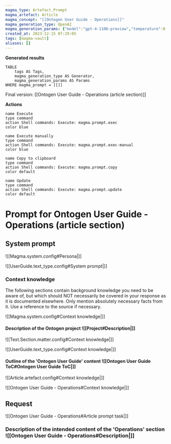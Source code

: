 ```yaml
---
magma_type: Artefact.Prompt
magma_artefact: Article
magma_concept: "[[Ontogen User Guide - Operations]]"
magma_generation_type: OpenAI
magma_generation_params: {"model":"gpt-4-1106-preview","temperature":0.6}
created_at: 2023-12-15 07:29:05
tags: [magma-vault]
aliases: []
---
```


**Generated results**

```dataview
TABLE
	tags AS Tags,
	magma_generation_type AS Generator,
	magma_generation_params AS Params
WHERE magma_prompt = [[]]
```

Final version: [[Ontogen User Guide - Operations (article section)]]

**Actions**

```button
name Execute
type command
action Shell commands: Execute: magma.prompt.exec
color blue
```
```button
name Execute manually
type command
action Shell commands: Execute: magma.prompt.exec-manual
color blue
```
```button
name Copy to clipboard
type command
action Shell commands: Execute: magma.prompt.copy
color default
```
```button
name Update
type command
action Shell commands: Execute: magma.prompt.update
color default
```

# Prompt for Ontogen User Guide - Operations (article section)

## System prompt

![[Magma.system.config#Persona|]]

![[UserGuide.text_type.config#System prompt|]]

### Context knowledge

The following sections contain background knowledge you need to be aware of, but which should NOT necessarily be covered in your response as it is documented elsewhere. Only mention absolutely necessary facts from it. Use a reference to the source if necessary.

![[Magma.system.config#Context knowledge|]]

#### Description of the Ontogen project ![[Project#Description|]]

![[Text.Section.matter.config#Context knowledge|]]

![[UserGuide.text_type.config#Context knowledge|]]

#### Outline of the 'Ontogen User Guide' content ![[Ontogen User Guide ToC#Ontogen User Guide ToC|]]



![[Article.artefact.config#Context knowledge|]]

![[Ontogen User Guide - Operations#Context knowledge|]]


## Request

![[Ontogen User Guide - Operations#Article prompt task|]]

### Description of the intended content of the 'Operations' section ![[Ontogen User Guide - Operations#Description|]]
